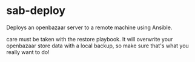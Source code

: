 # sab-deploy


Deploys an openbazaar server to a remote machine using Ansible.


care must be taken with the restore playbook. It will overwrite your openbazaar store data with a local backup, so make sure that's what you really want to do!
